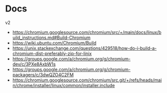 Docs
====

v2

- https://chromium.googlesource.com/chromium/src/+/main/docs/linux/build_instructions.md#Build-Chromium
- https://wiki.ubuntu.com/Chromium/Build
- https://unix.stackexchange.com/questions/429518/how-do-i-build-a-chromium-dist-preferably-zip-for-linix
- https://groups.google.com/a/chromium.org/g/chromium-dev/c/3PXe8AxbW1s
- https://groups.google.com/a/chromium.org/g/chromium-packagers/c/3dwQZO4C2FM
- https://chromium.googlesource.com/chromium/src.git/+/refs/heads/main/chrome/installer/linux/common/installer.include
